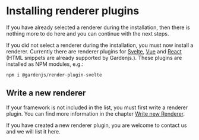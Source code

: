 # Installing renderer plugins

If you have already selected a renderer during the installation, then there is nothing more to do here and you can continue with the next steps.

If you did not select a renderer during the installation, you must now install a renderer. Currently there are renderer plugins for <a href="https://github.com/gardenjs/render-plugin-svelte" target="_blank">Svelte</a>, <a href="https://github.com/gardenjs/render-plugin-vue" target="_blank">Vue</a> and <a href="https://github.com/gardenjs/render-plugin-react" target="_blank">React</a> (HTML snippets are already supported by Gardenjs.). These plugins are installed as NPM modules, e.g.:

```console
npm i @gardenjs/render-plugin-svelte
```

## Write a new renderer

If your framework is not included in the list, you must first write a renderer plugin. You can find more information in the chapter [Write new Renderer](/docs/renderer).

If you have created a new renderer plugin, you are welcome to contact us and we will list it here.
